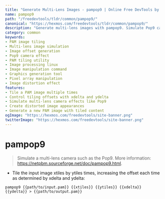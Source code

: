 ```yaml
---
title: "Generate Multi-Lens Images - pampop9 | Online Free DevTools by Hexmos"
name: pampop9
path: "/freedevtools/tldr/common/pampop9/"
canonical: "https://hexmos.com/freedevtools/tldr/common/pampop9/"
description: "Generate multi-lens images with pampop9. Simulate Pop9 camera effects by tiling and offsetting images. Free online tool, no registration required."
category: common
keywords:
- PAM image tiling
- Multi-lens image simulation
- Image offset generation
- Pop9 camera effect
- PAM tiling utility
- Image processing linux
- Image manipulation command
- Graphics generation tool
- Pixel array manipulation
- Image distortion effect
features:
- Tile a PAM image multiple times
- Control tiling offsets with xdelta and ydelta
- Simulate multi-lens camera effects like Pop9
- Create distorted image appearances
- Generate a new PAM image with tiled content
ogImage: "https://hexmos.com/freedevtools/site-banner.png"
twitterImage: "https://hexmos.com/freedevtools/site-banner.png"
---
```


# pampop9

> Simulate a multi-lens camera such as the Pop9.
> More information: <https://netpbm.sourceforge.net/doc/pampop9.html>.

- Tile the input image xtiles by ytiles times, increasing the offset each time as determined by xdelta and ydelta:

`pampop9 {{path/to/input.pam}} {{xtiles}} {{ytiles}} {{xdelta}} {{ydelta}} > {{path/to/output.pam}}`
